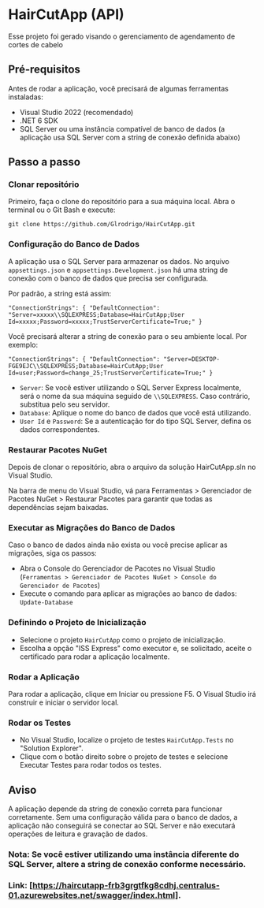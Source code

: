# HairCutApp (API)
Esse projeto foi gerado visando o gerenciamento de agendamento de cortes de cabelo

## Pré-requisitos
Antes de rodar a aplicação, você precisará de algumas ferramentas instaladas:

- Visual Studio 2022 (recomendado)
- .NET 6 SDK
- SQL Server ou uma instância compatível de banco de dados (a aplicação usa SQL Server com a string de conexão definida abaixo)

## Passo a passo
### Clonar repositório
Primeiro, faça o clone do repositório para a sua máquina local. Abra o terminal ou o Git Bash e execute:

`git clone https://github.com/Glrodrigo/HairCutApp.git`

### Configuração do Banco de Dados
A aplicação usa o SQL Server para armazenar os dados. No arquivo `appsettings.json` e `appsettings.Development.json` há uma string de conexão com o banco de dados que precisa ser configurada.

Por padrão, a string está assim:

`"ConnectionStrings": {
  "DefaultConnection": "Server=xxxxx\\SQLEXPRESS;Database=HairCutApp;User Id=xxxxx;Password=xxxxx;TrustServerCertificate=True;"
}`

Você precisará alterar a string de conexão para o seu ambiente local. Por exemplo:

`"ConnectionStrings": {
  "DefaultConnection": "Server=DESKTOP-FGE9EJC\\SQLEXPRESS;Database=HairCutApp;User Id=user;Password=change_25;TrustServerCertificate=True;"
}`

- `Server`: Se você estiver utilizando o SQL Server Express localmente, será o nome da sua máquina seguido de `\\SQLEXPRESS`. Caso contrário, substitua pelo seu servidor.
- `Database`: Aplique o nome do banco de dados que você está utilizando.
- `User Id` e `Password`: Se a autenticação for do tipo SQL Server, defina os dados correspondentes.

### Restaurar Pacotes NuGet
Depois de clonar o repositório, abra o arquivo da solução HairCutApp.sln no Visual Studio.

Na barra de menu do Visual Studio, vá para Ferramentas > Gerenciador de Pacotes NuGet > Restaurar Pacotes para garantir que todas as dependências sejam baixadas.

### Executar as Migrações do Banco de Dados
Caso o banco de dados ainda não exista ou você precise aplicar as migrações, siga os passos:

- Abra o Console do Gerenciador de Pacotes no Visual Studio (`Ferramentas > Gerenciador de Pacotes NuGet > Console do Gerenciador de Pacotes`)
- Execute o comando para aplicar as migrações ao banco de dados: `Update-Database`

### Definindo o Projeto de Inicialização
- Selecione o projeto `HairCutApp` como o projeto de inicialização.
- Escolha a opção "ISS Express" como executor e, se solicitado, aceite o certificado para rodar a aplicação localmente.

### Rodar a Aplicação
Para rodar a aplicação, clique em Iniciar ou pressione F5. O Visual Studio irá construir e iniciar o servidor local.

### Rodar os Testes
- No Visual Studio, localize o projeto de testes `HairCutApp.Tests` no "Solution Explorer".
- Clique com o botão direito sobre o projeto de testes e selecione Executar Testes para rodar todos os testes.

## Aviso
A aplicação depende da string de conexão correta para funcionar corretamente. Sem uma configuração válida para o banco de dados, a aplicação não conseguirá se conectar ao SQL Server e não executará operações de leitura e gravação de dados.

### Nota: Se você estiver utilizando uma instância diferente do SQL Server, altere a string de conexão conforme necessário.

### Link: [https://haircutapp-frb3grgtfkg8cdhj.centralus-01.azurewebsites.net/swagger/index.html].
